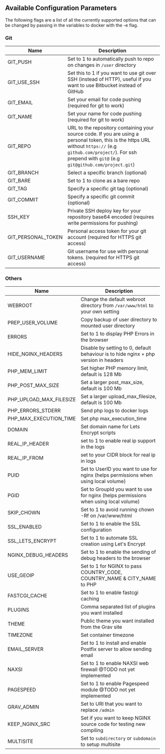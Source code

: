 ## Available Configuration Parameters
The following flags are a list of all the currently supported options that can be changed by passing in the variables to docker with the -e flag.

### Git 

Name | Description
--------------------|----------------------------------------------------------------------------------------------------------------------------------------------------------------------------------------------------------------------------
GIT_PUSH | Set to 1 to automatically push to repo on changes in `/user` directory  
GIT_USE_SSH | Set this to 1 if you want to use git over SSH (instead of HTTP), useful if you want to use Bitbucket instead of GitHub  
GIT_EMAIL | Set your email for code pushing (required for git to work)  
GIT_NAME | Set your name for code pushing (required for git to work)  
GIT_REPO | URL to the repository containing your source code. If you are using a personal token, this is the https URL without `https://` (e.g `github.com/project/`). For ssh prepend with `git@` (e.g `git@github.com/project.git`)  
GIT_BRANCH | Select a specific branch (optional)  
GIT_BARE | Set to 1 to clone as a bare repo  
GIT_TAG | Specify a specific git tag (optional)  
GIT_COMMIT | Specify a specific git commit (optional)  
SSH_KEY | Private SSH deploy key for your repository base64 encoded (requires write permissions for pushing)  
GIT_PERSONAL_TOKEN | Personal access token for your git account (required for HTTPS git access)  
GIT_USERNAME | Git username for use with personal tokens. (required for HTTPS git access)  

### Others

Name | Description
-------------------------|----------------------------------------------------------------------------------------------------------------
WEBROOT | Change the default webroot directory from `/var/www/html` to your own setting
PREP_USER_VOLUME | Copy backup of user directory to mounted user directory
ERRORS | Set to 1 to display PHP Errors in the browser
HIDE_NGINX_HEADERS | Disable by setting to 0, default behaviour is to hide nginx + php version in headers
PHP_MEM_LIMIT | Set higher PHP memory limit, default is 128 Mb
PHP_POST_MAX_SIZE | Set a larger post_max_size, default is 100 Mb
PHP_UPLOAD_MAX_FILESIZE | Set a larger upload_max_filesize, default is 100 Mb
PHP_ERRORS_STDERR | Send php logs to docker logs
PHP_MAX_EXECUTION_TIME | Set php max_execution_time 
DOMAIN | Set domain name for Lets Encrypt scripts
REAL_IP_HEADER | set to 1 to enable real ip support in the logs
REAL_IP_FROM | set to your CIDR block for real ip in logs
PUID | Set to UserID you want to use for nginx (helps permissions when using local volume)
PGID | Set to GroupId you want to use for nginx (helps permissions when using local volume)
SKIP_CHOWN | Set to 1 to avoid running chown -Rf on /var/www/html
SSL_ENABLED | Set to 1 to enable the SSL configuration
SSL_LETS_ENCRYPT | Set to 1 to automate SSL creation using Let's Encrypt
NGINX_DEBUG_HEADERS | Set to 1 to enable the sending of debug headers to the browser
USE_GEOIP | Set to 1 for NGINX to pass COUNTRY_CODE, COUNTRY_NAME & CITY_NAME to PHP
FASTCGI_CACHE | Set to 1 to enable fastcgi caching
PLUGINS | Comma separated list of plugins you want installed
THEME | Public theme you want installed from the Grav site
TIMEZONE | Set container timezone
EMAIL_SERVER | Set to 1 to install and enable Postfix server to allow sending email
NAXSI | Set to 1 to enable NAXSI web firewall @TODO not yet implemented
PAGESPEED | Set to 1 to enable Pagespeed module @TODO not yet implemented
GRAV_ADMIN | Set to URI that you want to replace `/admin`  
KEEP_NGINX_SRC | Set if you want to keep NGINX source code for testing new compiling
MULTISITE | Set to `subdirectory` or `subdomain` to setup multisite